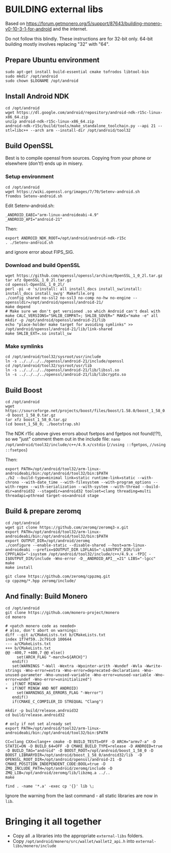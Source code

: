 # BUILDING external libs

Based on https://forum.getmonero.org/5/support/87643/building-monero-v0-10-3-1-for-android and the internet.

Do not follow this blindly. These instructions are for 32-bit only. 64-bit building mostly involves
replacing "32" with "64".

## Prepare Ubuntu environment

```
sudo apt-get install build-essential cmake tofrodos libtool-bin
sudo mkdir /opt/android
sudo chown $LOGNAME /opt/android
```

## Install Android NDK
```
cd /opt/android
wget https://dl.google.com/android/repository/android-ndk-r15c-linux-x86_64.zip
unzip android-ndk-r15c-linux-x86_64.zip
android-ndk-r15c/build/tools/make_standalone_toolchain.py --api 21 --stl=libc++ --arch arm --install-dir /opt/android/tool32
```

## Build OpenSSL
Best is to compile openssl from sources. Copying from your phone or elsewhere (don't!) ends up in misery.

### Setup environment
```
cd /opt/android
wget https://wiki.openssl.org/images/7/70/Setenv-android.sh
fromdos Setenv-android.sh
```

Edit Setenv-android.sh:
```
_ANDROID_EABI="arm-linux-androideabi-4.9"
_ANDROID_API="android-21"
```
Then:
```
export ANDROID_NDK_ROOT=/opt/android/android-ndk-r15c
. ./Setenv-android.sh
```
and ignore error about FIPS_SIG.

### Download and build OpenSSL
```
wget https://github.com/openssl/openssl/archive/OpenSSL_1_0_2l.tar.gz
tar xfz OpenSSL_1_0_2l.tar.gz
cd openssl-OpenSSL_1_0_2l/
perl -pi -e 's/install: all install_docs install_sw/install: install_docs install_sw/g' Makefile.org
./config shared no-ssl2 no-ssl3 no-comp no-hw no-engine --openssldir=/opt/android/openssl/android-21/
make depend
# Make sure we don't get versioned .so which Android can't deal with
make CALC_VERSIONS="SHLIB_COMPAT=; SHLIB_SOVER=" MAKE="make -e" all
mkdir -p /opt/android/openssl/android-21/lib
echo "place-holder make target for avoiding symlinks" >> /opt/android/openssl/android-21/lib/link-shared
make SHLIB_EXT=.so install_sw
```

### Make symlinks
```
cd /opt/android/tool32/sysroot/usr/include
ln -s ../../../../openssl/android-21/include/openssl
cd /opt/android/tool32/sysroot/usr/lib
ln -s ../../../../openssl/android-21/lib/libssl.so
ln -s ../../../../openssl/android-21/lib/libcrypto.so
```

## Build Boost
```
cd /opt/android
wget https://sourceforge.net/projects/boost/files/boost/1.58.0/boost_1_58_0.tar.gz/download -O boost_1_58_0.tar.gz
tar xfz boost_1_58_0.tar.gz
(cd boost_1_58_0; ./bootstrap.sh)
```
The NDK r15c above gives errors about fsetpos and fgetpos not found(!?!), so we "just" comment them out in the include file:
`nano /opt/android/tool32/include/c++/4.9.x/cstdio` (`//using ::fgetpos`, `//using ::fsetpos`)

Then:
```
export PATH=/opt/android/tool32/arm-linux-androideabi/bin:/opt/android/tool32/bin:$PATH
./b2 --build-type=minimal link=static runtime-link=static --with-chrono --with-date_time --with-filesystem --with-program_options --with-regex --with-serialization --with-system --with-thread --build-dir=android32 --stagedir=android32 toolset=clang threading=multi threadapi=pthread target-os=android stage
```

## Build & prepare zeromq
```
cd /opt/android
wget git clone https://github.com/zeromq/zeromq3-x.git
export PATH=/opt/android/tool32/arm-linux-androideabi/bin:/opt/android/tool32/bin:$PATH
export OUTPUT_DIR=/opt/android/zeromq
./configure --enable-static --disable-shared --host=arm-linux-androideabi --prefix=$OUTPUT_DIR LDFLAGS="-L$OUTPUT_DIR/lib" CPPFLAGS="-isystem /opt/android/tool32/include/c++/4.9.x -fPIC -I$OUTPUT_DIR/include -Wno-error -D__ANDROID_API__=21" LIBS="-lgcc"
make
make install

git clone https://github.com/zeromq/cppzmq.git
cp cppzmq/*.hpp zeromq/include/
```

## And finally: Build Monero
```
cd /opt/android
git clone https://github.com/monero-project/monero
cd monero
```
```
# <patch monero code as needed>
# also, don't abort on warnings:
diff --git a/CMakeLists.txt b/CMakeLists.txt
index 1f74f59..2c791c0 100644
--- a/CMakeLists.txt
+++ b/CMakeLists.txt
@@ -400,7 +400,7 @@ else()
     set(ARCH_FLAG "-march=${ARCH}")
   endif()
   set(WARNINGS "-Wall -Wextra -Wpointer-arith -Wundef -Wvla -Wwrite-strings -Wno-error=extra -Wno-error=deprecated-declarations -Wno-unused-parameter -Wno-unused-variable -Wno-error=unused-variable -Wno-error=undef -Wno-error=uninitialized")
-  if(NOT MINGW)
+  if(NOT MINGW AND NOT ANDROID)
     set(WARNINGS_AS_ERRORS_FLAG "-Werror")
   endif()
   if(CMAKE_C_COMPILER_ID STREQUAL "Clang")
```
```
mkdir -p build/release.android32
cd build/release.android32

# only if not set already set
export PATH=/opt/android/tool32/arm-linux-androideabi/bin:/opt/android/tool32/bin:$PATH

CC=clang CXX=clang++ cmake -D BUILD_TESTS=OFF -D ARCH="armv7-a" -D STATIC=ON -D BUILD_64=OFF -D CMAKE_BUILD_TYPE=release -D ANDROID=true -D BUILD_TAG="android" -D BOOST_ROOT=/opt/android/boost_1_58_0 -D BOOST_LIBRARYDIR=/opt/android/boost_1_58_0/android32/lib  -D OPENSSL_ROOT_DIR=/opt/android/openssl/android-21 -D CMAKE_POSITION_INDEPENDENT_CODE:BOOL=true -D ZMQ_INCLUDE_PATH=/opt/android/zeromq/include -D ZMQ_LIB=/opt/android/zeromq/lib/libzmq.a ../..
make

find . -name '*.a' -exec cp '{}' lib \;
```
Ignore the warning from the last command - all static libraries are now in `lib`.

# Bringing it all together
- Copy all .a libraries into the appropriate `external-libs` folders.
- Copy `/opt/android/monero/src/wallet/wallet2_api.h` into `external-libs/monero/include`

